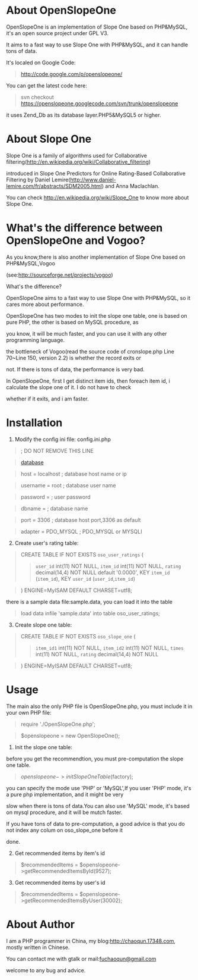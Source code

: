 # About OpenSlopeOne #

OpenSlopeOne is an implementation of Slope One based on PHP&MySQL, it's an open source project under GPL V3.

It aims to a fast way to use Slope One with PHP&MySQL, and it can handle tons of data.

It's localed on Google Code:

> http://code.google.com/p/openslopeone/

You can get the latest code here:

> svn checkout https://openslopeone.googlecode.com/svn/trunk/openslopeone

it uses Zend\_Db as its database layer.PHP5&MySQL5 or higher.

# About Slope One #

Slope One is a family of algorithms used for Collaborative filtering(http://en.wikipedia.org/wiki/Collaborative_filtering)

introduced in Slope One Predictors for Online Rating-Based Collaborative Filtering by Daniel Lemire(http://www.daniel-lemire.com/fr/abstracts/SDM2005.html) and Anna Maclachlan.

You can check http://en.wikipedia.org/wiki/Slope_One to know more about Slope One.

# What's the difference between OpenSlopeOne and Vogoo? #
As you know,there is also another implementation of Slope One based on PHP&MySQL,Vogoo

(see:http://sourceforge.net/projects/vogoo)

What's the difference?

OpenSlopeOne aims to a fast way to use Slope One with PHP&MySQL, so it cares more about performance.

OpenSlopeOne has two modes to init the slope one table, one is based on pure PHP, the other is based on MySQL procedure, as

you know, it will be much faster, and you can use it with any other programming language.

the bottleneck of Vogoo(read the source code of cronslope.php Line 70~Line 150, version 2.2) is whether the record exits or

not. If there is tons of data, the performance is very bad.

In OpenSlopeOne, first I get distinct item ids, then foreach item id, i calculate the slope one of it. I do not have to check

whether if it exits, and i am faster.

# Installation #

1. Modify the config ini file: config.ini.php

> ; <?php exit; ?> DO NOT REMOVE THIS LINE

> [database](database.md)

> host                 = localhost ; database host name or ip

> username             = root      ; database user name

> password             =           ; user password

> dbname               =           ; database name

> port                 = 3306      ; database host port,3306 as default

> adapter              = PDO\_MYSQL ; PDO\_MYSQL or MYSQLI

2. Create user's rating table:

> CREATE TABLE IF NOT EXISTS `oso_user_ratings` (
> > `user_id` int(11) NOT NULL,
> > `item_id` int(11) NOT NULL,
> > `rating` decimal(14,4) NOT NULL default '0.0000',
> > KEY `item_id` (`item_id`),
> > KEY `user_id` (`user_id`,`item_id`)

> ) ENGINE=MyISAM DEFAULT CHARSET=utf8;

there is a sample data file:sample.data, you can load it into the table

> load data infile 'sample.data' into table oso\_user\_ratings;

3. Create slope one table:

> CREATE TABLE IF NOT EXISTS `oso_slope_one` (
> > `item_id1` int(11) NOT NULL,
> > `item_id2` int(11) NOT NULL,
> > `times` int(11) NOT NULL,
> > `rating` decimal(14,4) NOT NULL

> ) ENGINE=MyISAM DEFAULT CHARSET=utf8;

# Usage #
The main also the only PHP file is OpenSlopeOne.php, you must include it in your own PHP file:

> require './OpenSlopeOne.php';

> $openslopeone = new OpenSlopeOne();

1. Init the slope one table:

before you get the recommendtion, you must pre-computation the slope one table.

> $openslopeone->initSlopeOneTable($factory);

you can specify the mode use 'PHP' or 'MySQL',If you user 'PHP' mode, it's a pure php implementation, and it might be very

slow when there is tons of data.You can also use 'MySQL' mode, it's based on mysql procedure, and it will be mutch faster.

If you have tons of data to pre-computation, a good advice is that you do not index any colum on oso\_slope\_one before it

done.

2. Get recommended items by item's id

> $recommendedItems = $openslopeone->getRecommendedItemsById(9527);

3. Get recommended items by user's id

> $recommendedItems = $openslopeone->getRecommendedItemsByUser(30002);


# About Author #

I am a PHP programmer in China, my blog:http://chaoqun.17348.com, mostly written in Chinese.

You can contact me with gtalk or mail:fuchaoqun@gmail.com

welcome to any bug and advice.